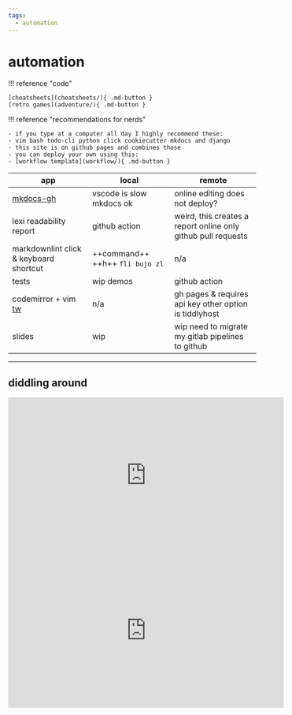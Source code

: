 ```yaml
---
tags:
  - automation 
---
```

# automation

!!! reference "code"

    [cheatsheets](cheatsheets/){ .md-button } 
    [retro games](adventure/){ .md-button } 

!!! reference "recommendations for nerds"

    - if you type at a computer all day I highly recommend these:
    - vim bash todo-cli python click cookiecutter mkdocs and django
    - this site is on github pages and combines those
    - you can deploy your own using this:
    - [workflow template](workflow/){ .md-button } 

app                                                 | local                           | remote
----------------------------------------------------|---------------------------------|--------------------------------------------------------------
[mkdocs-gh](https://shane0.github.io/)              | vscode is slow mkdocs ok        | online editing does not deploy?
lexi readability report                             | github action                   | weird, this creates a report online only github pull requests
markdownlint click & keyboard shortcut              | ++command++ ++h++ `fli bujo zl` | n/a
tests                                               | wip demos                       | github action
codemirror + vim [tw](https://shane0.github.io/tw/) | n/a                             | gh pages & requires api key other option is tiddlyhost
slides                                              | wip                             | wip need to migrate my gitlab pipelines to github


----

## diddling around

<iframe width="560" height="315" src="https://www.youtube.com/embed/videoseries?list=PLGY2UhH7nNtJW4iY6CAoOsRHHYSp1ncM0" title="YouTube video player" frameborder="0" allow="accelerometer; autoplay; clipboard-write; encrypted-media; gyroscope; picture-in-picture; web-share" allowfullscreen></iframe>

<iframe width="560" height="315" src="https://www.youtube.com/embed/videoseries?list=PLGY2UhH7nNtIT5Xp7yz7bBP2KEklCLOTa" title="YouTube video player" frameborder="0" allow="accelerometer; autoplay; clipboard-write; encrypted-media; gyroscope; picture-in-picture; web-share" allowfullscreen></iframe>
